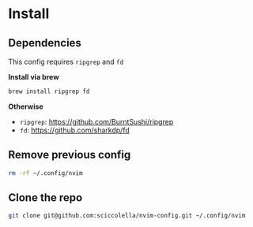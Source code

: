 # Install

## Dependencies
This config requires `ripgrep` and `fd`

**Install via brew**
```bash
brew install ripgrep fd
```

**Otherwise**
- `ripgrep`: https://github.com/BurntSushi/ripgrep
- `fd`: https://github.com/sharkdp/fd

## Remove previous config
```bash
rm -rf ~/.config/nvim
```

## Clone the repo
```bash
git clone git@github.com:sciccolella/nvim-config.git ~/.config/nvim
```
